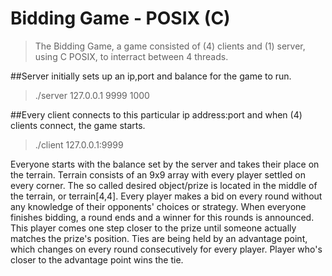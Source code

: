 # Bidding Game - POSIX (C)

>The Bidding Game, a game consisted of (4) clients and (1) server, using C POSIX, to interract between 4 threads. 

##Server initially sets up an ip,port and balance for the game to run. 
>./server 127.0.0.1 9999 1000

##Every client connects to this particular ip address:port and when (4) clients connect, the game starts. 
>./client 127.0.0.1:9999

Everyone starts with the balance set by the server and takes their place on the terrain. 
Terrain consists of an 9x9 array with every player settled on every corner. 
The so called desired object/prize is located in the middle of the terrain, or terrain[4,4]. 
Every player makes a bid on every round without any knowledge of their opponents' choices or strategy. 
When everyone finishes bidding, a round ends and a winner for this rounds is announced. 
This player comes one step closer to the prize until someone actually matches the prize's position. 
Ties are being held by an advantage point, which changes on every round consecutively for every player. 
Player who's closer to the advantage point wins the tie.

